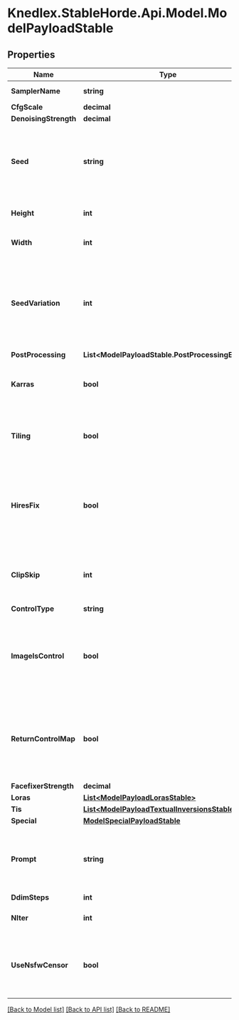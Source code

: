 # Knedlex.StableHorde.Api.Model.ModelPayloadStable

## Properties

Name | Type | Description | Notes
------------ | ------------- | ------------- | -------------
**SamplerName** | **string** |  | [optional] [default to SamplerNameEnum.KEulerA]
**CfgScale** | **decimal** |  | [optional] 
**DenoisingStrength** | **decimal** |  | [optional] 
**Seed** | **string** | The seed to use to generate this request. You can pass text as well as numbers. | [optional] 
**Height** | **int** | The height of the image to generate. | [optional] 
**Width** | **int** | The width of the image to generate. | [optional] 
**SeedVariation** | **int** | If passed with multiple n, the provided seed will be incremented every time by this value. | [optional] 
**PostProcessing** | **List&lt;ModelPayloadStable.PostProcessingEnum&gt;** |  | [optional] 
**Karras** | **bool** | Set to True to enable karras noise scheduling tweaks. | [optional] [default to false]
**Tiling** | **bool** | Set to True to create images that stitch together seamlessly. | [optional] [default to false]
**HiresFix** | **bool** | Set to True to process the image at base resolution before upscaling and re-processing. | [optional] [default to false]
**ClipSkip** | **int** | The number of CLIP language processor layers to skip. | [optional] 
**ControlType** | **string** |  | [optional] 
**ImageIsControl** | **bool** | Set to True if the image submitted is a pre-generated control map for ControlNet use. | [optional] [default to false]
**ReturnControlMap** | **bool** | Set to True if you want the ControlNet map returned instead of a generated image. | [optional] [default to false]
**FacefixerStrength** | **decimal** |  | [optional] 
**Loras** | [**List&lt;ModelPayloadLorasStable&gt;**](ModelPayloadLorasStable.md) |  | [optional] 
**Tis** | [**List&lt;ModelPayloadTextualInversionsStable&gt;**](ModelPayloadTextualInversionsStable.md) |  | [optional] 
**Special** | [**ModelSpecialPayloadStable**](ModelSpecialPayloadStable.md) |  | [optional] 
**Prompt** | **string** | The prompt which will be sent to Stable Diffusion to generate an image. | [optional] 
**DdimSteps** | **int** |  | [optional] 
**NIter** | **int** | The amount of images to generate. | [optional] 
**UseNsfwCensor** | **bool** | When true will apply NSFW censoring model on the generation. | [optional] 

[[Back to Model list]](../README.md#documentation-for-models) [[Back to API list]](../README.md#documentation-for-api-endpoints) [[Back to README]](../README.md)


